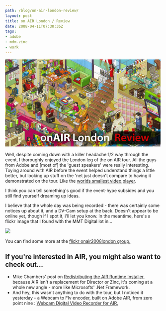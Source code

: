 ```yaml
---
path: /blog/on-air-london-review/
layout: post
title: on AIR London / Review
date: 2008-04-11T07:30:35Z
tags:
- adobe
- mdm-zinc
- work
---
```


![onairreview.jpg](onairreview.jpg)

Well, despite coming down with a killer headache 1/2 way through the event, I thoroughly enjoyed the London leg of the on AIR tour. All the guys from Adobe and \[most of\] the 'guest speakers' were really interesting. Toying around with AIR before the event helped understand things a little better, but looking up stuff on the 'net just doesn't compare to having it demonstrated on the tour. Like the [worlds smallest video player](http://www.webkitchen.be/2008/03/07/play-video-in-your-dock-with-air/ "Open link in a new window").

I think you can tell something's good if the event-hype subsides and you still find yourself dreaming up ideas.

I believe that the whole day was being recorded - there was certainly some notices up about it, and a DV-Cam setup at the back. Doesn't appear to be online yet, though if I spot it, i'll let you know. In the meantime, here's a flickr image that I found with the MMT Digital lot in...

![](http://www.psyked.co.uk/wp-content/uploads/2008/04/2404158741_411bca6e29.jpg)

You can find some more at the [flickr onair2008london group.](http://www.flickr.com/photos/tags/onair2008london/ "Open link in a new window")

## If you're interested in AIR, you might also want to check out...

*   Mike Chambers' post on [Redistributing the AIR Runtime Installer](http://www.mikechambers.com/blog/2008/04/07/redistributing-the-adobe-air-runtime-installer/ "Open link in a new window"), because AIR isn't a replacement for Director or Zinc, it's coming at a whole new angle - more like Microsofts' .Net Framework.
*   And hey, this wasn't anything to do with the tour, but I noticed it yesterday - a Webcam to Flv encoder, built on Adobe AIR, from zero point nine : [Webcam Digital Video Recorder for AIR.](http://www.zeropointnine.com/blog/webcam-digital-video-recorder-for-air-updated "Open link in a new window")